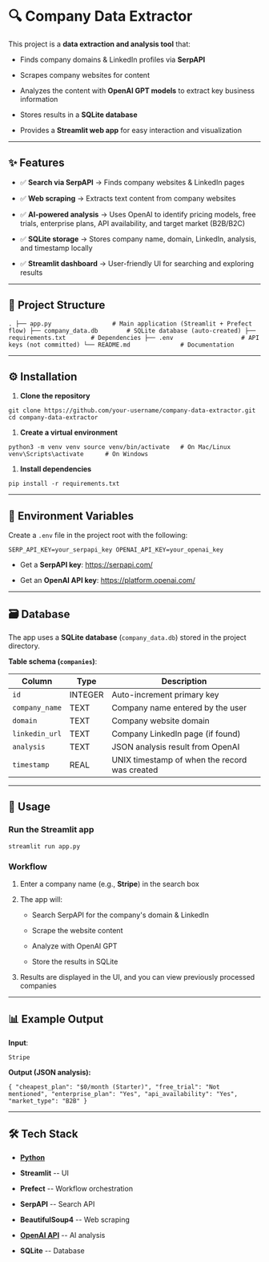 🔍 Company Data Extractor
=========================

This project is a **data extraction and analysis tool** that:

-   Finds company domains & LinkedIn profiles via **SerpAPI**

-   Scrapes company websites for content

-   Analyzes the content with **OpenAI GPT models** to extract key business information

-   Stores results in a **SQLite database**

-   Provides a **Streamlit web app** for easy interaction and visualization

* * * * *

✨ Features
----------

-   ✅ **Search via SerpAPI** → Finds company websites & LinkedIn pages

-   ✅ **Web scraping** → Extracts text content from company websites

-   ✅ **AI-powered analysis** → Uses OpenAI to identify pricing models, free trials, enterprise plans, API availability, and target market (B2B/B2C)

-   ✅ **SQLite storage** → Stores company name, domain, LinkedIn, analysis, and timestamp locally

-   ✅ **Streamlit dashboard** → User-friendly UI for searching and exploring results

* * * * *

📂 Project Structure
--------------------

`.
├── app.py                 # Main application (Streamlit + Prefect flow)
├── company_data.db        # SQLite database (auto-created)
├── requirements.txt       # Dependencies
├── .env                   # API keys (not committed)
└── README.md              # Documentation`

* * * * *

⚙️ Installation
---------------

1.  **Clone the repository**

`git clone https://github.com/your-username/company-data-extractor.git
cd company-data-extractor`

1.  **Create a virtual environment**

`python3 -m venv venv
source venv/bin/activate   # On Mac/Linux
venv\Scripts\activate      # On Windows`

1.  **Install dependencies**

`pip install -r requirements.txt`

* * * * *

🔑 Environment Variables
------------------------

Create a `.env` file in the project root with the following:

`SERP_API_KEY=your_serpapi_key
OPENAI_API_KEY=your_openai_key`

-   Get a **SerpAPI key**: https://serpapi.com/

-   Get an **OpenAI API key**: <https://platform.openai.com/>

* * * * *

🗃 Database
-----------

The app uses a **SQLite database** (`company_data.db`) stored in the project directory.

**Table schema (`companies`)**:

| Column | Type | Description |
| --- | --- | --- |
| `id` | INTEGER | Auto-increment primary key |
| `company_name` | TEXT | Company name entered by the user |
| `domain` | TEXT | Company website domain |
| `linkedin_url` | TEXT | Company LinkedIn page (if found) |
| `analysis` | TEXT | JSON analysis result from OpenAI |
| `timestamp` | REAL | UNIX timestamp of when the record was created |

* * * * *

🚀 Usage
--------

### Run the Streamlit app

`streamlit run app.py`

### Workflow

1.  Enter a company name (e.g., **Stripe**) in the search box

2.  The app will:

    -   Search SerpAPI for the company's domain & LinkedIn

    -   Scrape the website content

    -   Analyze with OpenAI GPT

    -   Store the results in SQLite

3.  Results are displayed in the UI, and you can view previously processed companies

* * * * *

📊 Example Output
-----------------

**Input**:

`Stripe`

**Output (JSON analysis):**

`{
  "cheapest_plan": "$0/month (Starter)",
  "free_trial": "Not mentioned",
  "enterprise_plan": "Yes",
  "api_availability": "Yes",
  "market_type": "B2B"
}`

* * * * *

🛠 Tech Stack
-------------

-   [**Python**](https://www.python.org/)

-   **Streamlit** -- UI

-   **Prefect** -- Workflow orchestration

-   **SerpAPI** -- Search API

-   **BeautifulSoup4** -- Web scraping

-   [**OpenAI API**](https://platform.openai.com/) -- AI analysis

-   **SQLite** -- Database
